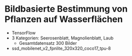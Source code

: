 # Bildbasierte Bestimmung von Pflanzen auf Wasserflächen
 
- TensorFlow
- 3 Kategorien: Seerosenblatt, Magnolienblatt, Laub
    - Gesamtdatensatz 300 Bilder
- ssd_mobilenet_v2_fpnlite_320x320_coco17_tpu-8